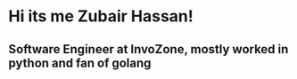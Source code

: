 # Hi its me Zubair Hassan!
## Software Engineer at InvoZone, mostly worked in python and fan of golang

